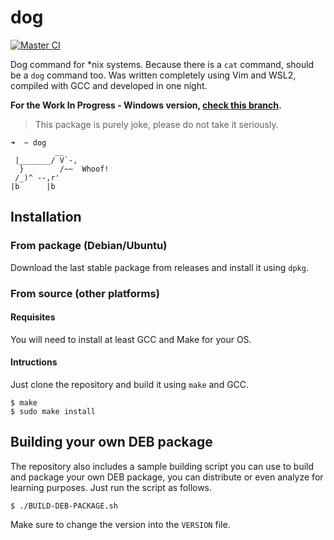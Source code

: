 # dog

[![Master CI](https://github.com/JuanjoSalvador/dog/actions/workflows/ci.yml/badge.svg)](https://github.com/JuanjoSalvador/dog/actions/workflows/ci.yml)

Dog command for *nix systems. Because there is a `cat` command, should be a `dog` command too. Was written completely using Vim and WSL2, compiled with GCC and developed in one night.

**For the Work In Progress - Windows version, [check this branch](https://github.com/JuanjoSalvador/dog/tree/wip/windows).**

> This package is purely joke, please do not take it seriously.

```
➜  ~ dog
          __
 |_______/ V`-,
  }        /~~  Whoof!
 /_)^ --,r'
|b      |b
```


## Installation

### From package (Debian/Ubuntu)

Download the last stable package from releases and install it using `dpkg`.

### From source (other platforms)

#### Requisites

You will need to install at least GCC and Make for your OS.

#### Intructions

Just clone the repository and build it using `make` and GCC.

```shell
$ make
$ sudo make install
```

## Building your own DEB package

The repository also includes a sample building script you can use to build and package your own DEB package, you can distribute or even analyze for learning purposes. Just run the script as follows.

```shell
$ ./BUILD-DEB-PACKAGE.sh
```
Make sure to change the version into the `VERSION` file.
